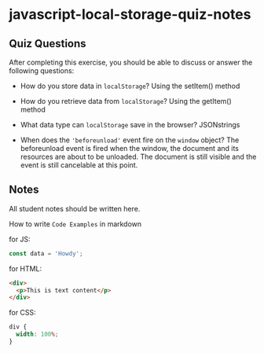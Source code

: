 # javascript-local-storage-quiz-notes

## Quiz Questions

After completing this exercise, you should be able to discuss or answer the following questions:

- How do you store data in `localStorage`?
  Using the setItem() method

- How do you retrieve data from `localStorage`?
  Using the getItem() method

- What data type can `localStorage` save in the browser?
  JSONstrings

- When does the `'beforeunload'` event fire on the `window` object?
  The beforeunload event is fired when the window, the document and its resources are about to be unloaded. The document is still visible and the event is still cancelable at this point.

## Notes

All student notes should be written here.

How to write `Code Examples` in markdown

for JS:

```javascript
const data = 'Howdy';
```

for HTML:

```html
<div>
  <p>This is text content</p>
</div>
```

for CSS:

```css
div {
  width: 100%;
}
```
